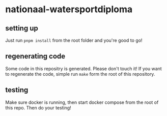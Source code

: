 # nationaal-watersportdiploma

## setting up

Just run `pnpm install` from the root folder and you're good to go!

## regenerating code

Some code in this repositry is generated. Please don't touch it! If you want to regenerate the
code, simple run `make` form the root of this repository.

## testing

Make sure docker is running, then start docker compose from the root of this repo. Then do your testing!
